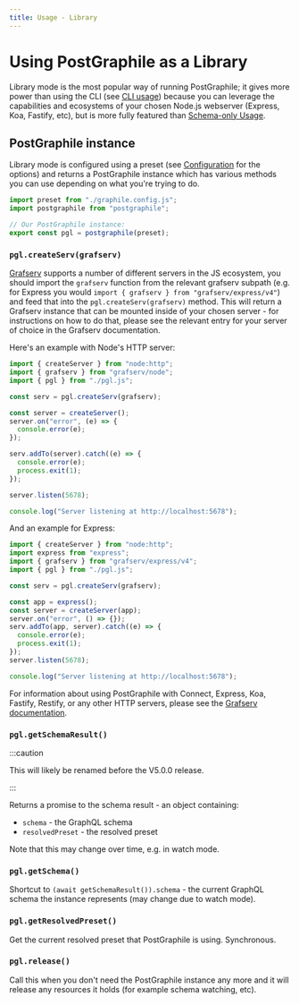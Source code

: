```yaml
---
title: Usage - Library
---
```


# Using PostGraphile as a Library

Library mode is the most popular way of running PostGraphile; it gives more
power than using the CLI (see [CLI usage](./usage-cli/)) because you can
leverage the capabilities and ecosystems of your chosen Node.js webserver
(Express, Koa, Fastify, etc), but is more fully featured than [Schema-only
Usage](./usage-schema/).

## PostGraphile instance

Library mode is configured using a preset (see [Configuration](./config.md) for
the options) and returns a PostGraphile instance which has various
methods you can use depending on what you're trying to do.

```js title="pgl.js"
import preset from "./graphile.config.js";
import postgraphile from "postgraphile";

// Our PostGraphile instance:
export const pgl = postgraphile(preset);
```

### `pgl.createServ(grafserv)`

[Grafserv][] supports a number of different servers in the JS ecosystem, you
should import the `grafserv` function from the relevant grafserv subpath (e.g.
for Express you would `import { grafserv } from "grafserv/express/v4"`) and
feed that into the `pgl.createServ(grafserv)` method. This will return a
Grafserv instance that can be mounted inside of your chosen server - for
instructions on how to do that, please see the relevant entry for your server
of choice in the Grafserv documentation.

Here's an example with Node's HTTP server:

```js title="example-node.js"
import { createServer } from "node:http";
import { grafserv } from "grafserv/node";
import { pgl } from "./pgl.js";

const serv = pgl.createServ(grafserv);

const server = createServer();
server.on("error", (e) => {
  console.error(e);
});

serv.addTo(server).catch((e) => {
  console.error(e);
  process.exit(1);
});

server.listen(5678);

console.log("Server listening at http://localhost:5678");
```

And an example for Express:

```js title="example-express.js"
import { createServer } from "node:http";
import express from "express";
import { grafserv } from "grafserv/express/v4";
import { pgl } from "./pgl.js";

const serv = pgl.createServ(grafserv);

const app = express();
const server = createServer(app);
server.on("error", () => {});
serv.addTo(app, server).catch((e) => {
  console.error(e);
  process.exit(1);
});
server.listen(5678);

console.log("Server listening at http://localhost:5678");
```

For information about using PostGraphile with Connect, Express, Koa, Fastify,
Restify, or any other HTTP servers, please see the [Grafserv
documentation][grafserv].

### `pgl.getSchemaResult()`

:::caution

This will likely be renamed before the V5.0.0 release.

:::

Returns a promise to the schema result - an object containing:

- `schema` - the GraphQL schema
- `resolvedPreset` - the resolved preset

Note that this may change over time, e.g. in watch mode.

### `pgl.getSchema()`

Shortcut to `(await getSchemaResult()).schema` - the current GraphQL schema the
instance represents (may change due to watch mode).

### `pgl.getResolvedPreset()`

Get the current resolved preset that PostGraphile is using. Synchronous.

### `pgl.release()`

Call this when you don't need the PostGraphile instance any more and it will
release any resources it holds (for example schema watching, etc).

[grafserv]: https://grafast.org/grafserv/
